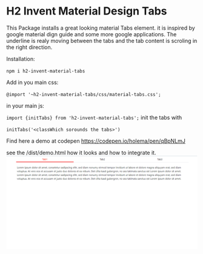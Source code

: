 # H2 Invent Material Design Tabs
This Package installs a great looking material Tabs element.
it is inspired by google material dign guide and some more google applications.
The underline is realy moving between the tabs and the tab content is scroling in the right direction.

Installation:

`npm i h2-invent-material-tabs`

Add in you main css:

`@import '~h2-invent-material-tabs/css/material-tabs.css';`

in your main js:

`import {initTabs} from 'h2-invent-material-tabs';`
init the tabs with 

``initTabs('<classWhich sorounds the tabs>')``

Find here a demo at codepen
https://codepen.io/holema/pen/qBpNLmJ

see the /dist/demo.html how it looks and how to integrate it.
![](Animation.gif)


